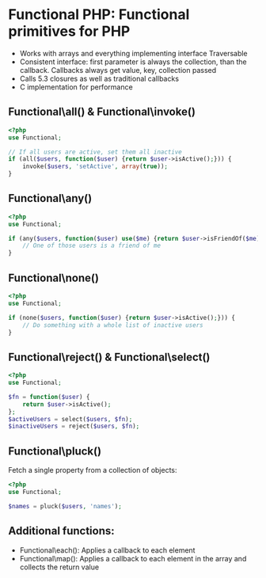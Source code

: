 Functional PHP: Functional primitives for PHP
=============================================

  - Works with arrays and everything implementing interface Traversable
  - Consistent interface: first parameter is always the collection, than the callback. Callbacks always get value, key,
    collection passed
  - Calls 5.3 closures as well as traditional callbacks
  - C implementation for performance

Functional\all() & Functional\invoke()
--------------------------------------
```php
<?php
use Functional;

// If all users are active, set them all inactive
if (all($users, function($user) {return $user->isActive();})) {
    invoke($users, 'setActive', array(true));
}
```


Functional\any()
----------------
```php
<?php
use Functional;

if (any($users, function($user) use($me) {return $user->isFriendOf($me);})) {
    // One of those users is a friend of me
}
```


Functional\none()
-----------------
```php
<?php
use Functional;

if (none($users, function($user) {return $user->isActive();})) {
    // Do something with a whole list of inactive users
}
```


Functional\reject() & Functional\select()
-----------------------------------------
```php
<?php
use Functional;

$fn = function($user) {
    return $user->isActive();
};
$activeUsers = select($users, $fn);
$inactiveUsers = reject($users, $fn);
```


Functional\pluck()
------------------
Fetch a single property from a collection of objects:

```php
<?php
use Functional;

$names = pluck($users, 'names');
```


Additional functions:
---------------------

 - Functional\each(): Applies a callback to each element
 - Functional\map(): Applies a callback to each element in the array and collects the return value
